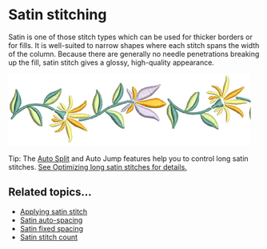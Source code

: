 # Satin stitching

Satin is one of those stitch types which can be used for thicker borders or for fills. It is well-suited to narrow shapes where each stitch spans the width of the column. Because there are generally no needle penetrations breaking up the fill, satin stitch gives a glossy, high-quality appearance.

![SatinStitchSample.png](assets/SatinStitchSample.png)

Tip: The [Auto Split](../../glossary/glossary) and Auto Jump features help you to control long satin stitches. [See Optimizing long satin stitches for details.](../../Quality/quality/Optimizing_long_satin_stitches)

## Related topics...

- [Applying satin stitch](Applying_satin_stitch)
- [Satin auto-spacing](Satin_auto-spacing)
- [Satin fixed spacing](Satin_fixed_spacing)
- [Satin stitch count](Satin_stitch_count)

